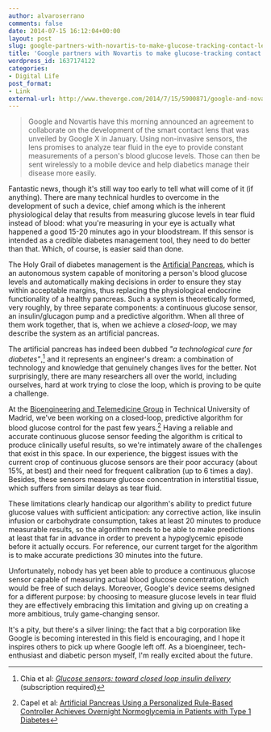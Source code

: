 ```yaml
---
author: alvaroserrano
comments: false
date: 2014-07-15 16:12:04+00:00
layout: post
slug: google-partners-with-novartis-to-make-glucose-tracking-contact-lens-a-reality
title: 'Google partners with Novartis to make glucose-tracking contact lens a reality '
wordpress_id: 1637174122
categories:
- Digital Life
post_format:
- Link
external-url: http://www.theverge.com/2014/7/15/5900871/google-and-novartis-smart-contact-lens-partnership
---
```


<blockquote>Google and Novartis have this morning announced an agreement to collaborate on the development of the smart contact lens that was unveiled by Google X in January. Using non-invasive sensors, the lens promises to analyze tear fluid in the eye to provide constant measurements of a person's blood glucose levels. Those can then be sent wirelessly to a mobile device and help diabetics manage their disease more easily.</blockquote>



Fantastic news, though it's still way too early to tell what will come of it (if anything). There are many technical hurdles to overcome in the development of such a device, chief among which is the inherent physiological delay that results from measuring glucose levels in tear fluid instead of blood: what you're measuring in your eye is actually what happened a good 15-20 minutes ago in your bloodstream. If this sensor is intended as a credible diabetes management tool, they need to do better than that. Which, of course, is easier said than done.

The Holy Grail of diabetes management is the [Artificial Pancreas](http://en.wikipedia.org/wiki/Artificial_pancreas), which is an autonomous system capable of monitoring a person's blood glucose levels and automatically making decisions in order to ensure they stay within acceptable margins, thus replacing the physiological endocrine functionality of a healthy pancreas. Such a system is theoretically formed, very roughly, by three separate components: a continuous glucose sensor, an insulin/glucagon pump and a predictive algorithm. When all three of them work together, that is, when we achieve a _closed-loop_, we may describe the system as an artificial pancreas. 

The artificial pancreas has indeed been dubbed _"a technological cure for diabetes"_,[^1] and it represents an engineer's dream: a combination of technology and knowledge that genuinely changes lives for the better. Not surprisingly, there are many researchers all over the world, including ourselves, hard at work trying to close the loop, which is proving to be quite a challenge.

[^1]: Chia et al: [_Glucose sensors: toward closed loop insulin delivery_](http://es.scribd.com/doc/78185581/Chia-et-al) (subscription required)

At the [Bioengineering and Telemedicine Group](http://www.gbt.tfo.upm.es) in Technical University of Madrid, we've been working on a closed-loop, predictive algorithm for blood glucose control for the past few years.[^2] Having a reliable and accurate continuous glucose sensor feeding the algorithm is critical to produce clinically useful results, so we're intimately aware of the challenges that exist in this space. In our experience, the biggest issues with the current crop of continuous glucose sensors are their poor accuracy (about 15%, at best) and their need for frequent calibration (up to 6 times a day). Besides, these sensors measure glucose concentration in interstitial tissue, which suffers from similar delays as tear fluid.

[^2]: Capel et al: [Artificial Pancreas Using a Personalized Rule-Based Controller Achieves Overnight Normoglycemia in Patients with Type 1 Diabetes](http://online.liebertpub.com/doi/abs/10.1089/dia.2013.0229)

These limitations clearly handicap our algorithm's ability to predict future glucose values with sufficient anticipation: any corrective action, like insulin infusion or carbohydrate consumption, takes at least 20 minutes to produce measurable results, so the algorithm needs to be able to make predictions at least that far in advance in order to prevent a hypoglycemic episode before it actually occurs. For reference, our current target for the algorithm is to make accurate predictions 30 minutes into the future.

Unfortunately, nobody has yet been able to produce a continuous glucose sensor capable of measuring actual blood glucose concentration, which would be free of such delays. Moreover, Google's device seems designed for a different purpose: by choosing to measure glucose levels in tear fluid they are effectively embracing this limitation and giving up on creating a more ambitious, truly game-changing sensor.

It's a pity, but there's a silver lining: the fact that a big corporation like Google is becoming interested in this field is encouraging, and I hope it inspires others to pick up where Google left off. As a bioengineer, tech-enthusiast and diabetic person myself, I'm really excited about the future.
